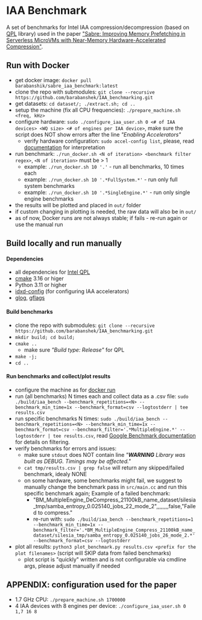 # IAA Benchmark

A set of benchmarks for Intel IAA compression/decompression (based on [QPL](https://intel.github.io/qpl) library) used in the paper ["Sabre: Improving Memory Prefetching in Serverless MicroVMs with Near-Memory Hardware-Accelerated Compression"]().

## Run with Docker
* get docker image: `docker pull barabanshik/sabre_iaa_benchmark:latest`
* clone the repo with submodules: `git clone --recursive https://github.com/barabanshek/IAA_benchmarking.git`
* get datasets: `cd dataset/; ./extract.sh; cd ..`
* setup the machine (fix all CPU frequencies): `./prepare_machine.sh <freq, kHz>`
* configure hardware: `sudo ./configure_iaa_user.sh 0 <# of IAA devices> <WQ size> <# of engines per IAA device>`, make sure the script does NOT show errors after the line *"Enabling Accelerators"*
    * verify hardware configuration: `sudo accel-config list`, please, read [documentation](https://github.com/intel/idxd-config/blob/stable/Documentation/accfg/accel-config-list.txt) for interpretation
* run benchmark: `./run_docker.sh <N of iteration> <benchmark filter regex>`, `<N of iteration>` must be > 1
    * example: `./run_docker.sh 10 '.'` - run all benchmarks, 10 times each
    * example: `./run_docker.sh 10 '.*FullSystem.*'` - run only full system benchmarks
    * example: `./run_docker.sh 10 '.*SingleEngine.*'` - run only single engine benchmarks
* the results will be plotted and placed in `out/` folder
* if custom changing in plotting is needed, the raw data will also be in `out/`
* as of now, Docker runs are not always stable; if fails - re-run again or use the manual run

## Build locally and run manually

#### Dependencies
* all dependencies for [Intel QPL](https://intel.github.io/qpl/documentation/get_started_docs/installation.html#prerequisites)
* [cmake](https://cmake.org/) 3.16 or higer
* Python 3.11 or higher
* [idxd-config](https://github.com/intel/idxd-config) (for configuring IAA accelerators)
* [glog](https://github.com/google/glog), [gflags](https://github.com/gflags)

#### Build benchmarks
* clone the repo with submodules: `git clone --recursive https://github.com/barabanshek/IAA_benchmarking.git`
* `mkdir build; cd build;`
* `cmake ..`
    * make sure *"Build type: Release"* for QPL
* `make -j;`
* `cd ..`

#### Run benchmarks and collect/plot results
* configure the machine as for [docker run](#run-with-docker)
* run (all benchmarks) N times each and collect data as a .csv file: `sudo ./build/iaa_bench --benchmark_repetitions=<N> --benchmark_min_time=1x --benchmark_format=csv --logtostderr | tee results.csv`
* run specific benchmarks N times: `sudo ./build/iaa_bench --benchmark_repetitions=<N> --benchmark_min_time=1x --benchmark_format=csv --benchmark_filter='.*MultipleEngine.*' --logtostderr | tee results.csv`, read [Google Benchmark documentation](https://github.com/google/benchmark) for details on filtering.
* verify benchmarks for errors and issues:
    * make sure `stdout` does NOT contain line *"***WARNING*** Library was built as DEBUG. Timings may be affected."*
    * `cat tmp/results.csv | grep false` will return any skipped/failed benchmark, idealy NONE
    * on some hardware, some benchmarks might fail, we suggest to manually change the benchmark pass in `src/main.cc` and run this specific benchmark again; Example of a failed benchmark:
        * "BM_MultipleEngine_DeCompress_21100kB_name_dataset/silesia_tmp/samba_entropy_0.025140_jobs_22_mode_2",,,,,,,,false,"Failed to compress."
        * re-run with: `sudo ./build/iaa_bench --benchmark_repetitions=1 --benchmark_min_time=1x --benchmark_filter='.*BM_MultipleEngine_Compress_21100kB_name_dataset/silesia_tmp/samba_entropy_0.025140_jobs_26_mode_2.*' --benchmark_format=csv --logtostderr`
* plot all results: `python3 plot_benchmark.py results.csv <prefix for the plot filenames>` (script will SKIP data from failed benchmarks)
    * plot script is "quickly" written and is not configurable via cmdline args, please adjust manually if needed

## APPENDIX: configuration used for the paper
* 1.7 GHz CPU: `./prepare_machine.sh 1700000`
* 4 IAA devices with 8 engines per device: `./configure_iaa_user.sh 0 1,7 16 8`
